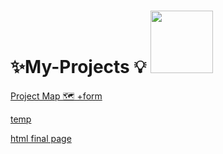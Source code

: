 
# ✨My-Projects 💡 <img src="proj1-removebg-preview.png"  width="100px">


<a href="https://manishdeveloper333.github.io/Projects/form google map.html">Project Map 🗺 +form </a>



<a href="https://manishdeveloper333.github.io/Projects/Javascript project- 6 box onclick.html"> temp </a>

<a href="https://manishdeveloper333.github.io/final template.html">html final page</a>

